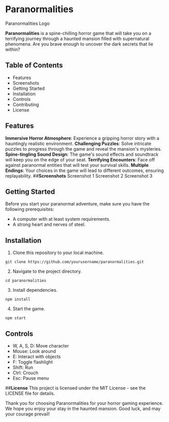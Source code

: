 # Paranormalities
Paranormalities Logo

**Paranormalities** is a spine-chilling horror game that will take you on a terrifying journey through a haunted mansion filled with supernatural phenomena. Are you brave enough to uncover the dark secrets that lie within?

## **Table of Contents**
* Features
* Screenshots
* Getting Started
* Installation
* Controls
* Contributing
* License

## **Features**
**Immersive Horror Atmosphere**: Experience a gripping horror story with a hauntingly realistic environment.
**Challenging Puzzles**: Solve intricate puzzles to progress through the game and reveal the mansion's mysteries.
**Spine-tingling Sound Design**: The game's sound effects and soundtrack will keep you on the edge of your seat.
**Terrifying Encounters**: Face off against paranormal entities that will test your survival skills.
**Multiple Endings**: Your choices in the game will lead to different outcomes, ensuring replayability.
##**Screenshots**
Screenshot 1
Screenshot 2
Screenshot 3

## **Getting Started**
Before you start your paranormal adventure, make sure you have the following prerequisites:

* A computer with at least system requirements.
* A strong heart and nerves of steel.

## **Installation**
1. Clone this repository to your local machine.

```shell
git clone https://github.com/yourusername/paranormalities.git
```
2. Navigate to the project directory.

```shell
cd paranormalities
```
3. Install dependencies.

```shell
npm install
```
4. Start the game.

```shell
npm start
```

## **Controls**
* W, A, S, D: Move character
* Mouse: Look around
* E: Interact with objects
* F: Toggle flashlight
* Shift: Run
* Ctrl: Crouch
* Esc: Pause menu

##**License**
This project is licensed under the MIT License - see the LICENSE file for details.

Thank you for choosing Paranormalities for your horror gaming experience. We hope you enjoy your stay in the haunted mansion. Good luck, and may your courage prevail!
